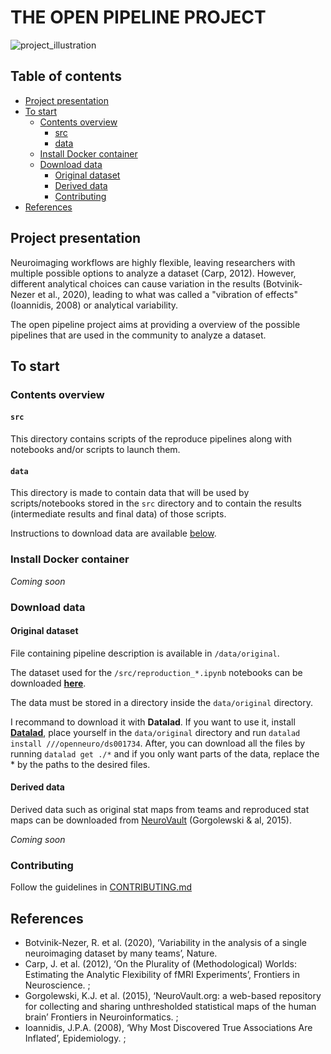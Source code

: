 # THE OPEN PIPELINE PROJECT

![project_illustration](https://github.com/Inria-Empenn/narps_open_pipelines/tree/main/static/images/project_illustration.png)

## Table of contents
   * [Project presentation](#project-presentation)
   * [To start](#to-start)
   	  * [Contents overview](#contents-overview)
	   	  * [src](#src)
	   	  * [data](#data)
   	  * [Install Docker container](#install-docker-container)
   	  * [Download data](#download-data)
   	  	  * [Original dataset](#original-dataset)
   	  	  * [Derived data](#derived-data)
	  	  * [Contributing](#contributing)
   * [References](#references)


## Project presentation

Neuroimaging workflows are highly flexible, leaving researchers with multiple possible options to analyze a dataset (Carp, 2012).
However, different analytical choices can cause variation in the results (Botvinik-Nezer et al., 2020), leading to what was called a "vibration of effects" (Ioannidis, 2008) or analytical variability. 

The open pipeline project aims at providing a overview of the possible pipelines that are used in the community to analyze a dataset. 

## To start 

### Contents overview

#### `src`

This directory contains scripts of the reproduce pipelines along with notebooks and/or scripts to launch them. 

#### `data`

This directory is made to contain data that will be used by scripts/notebooks stored in the `src` directory and to contain the results (intermediate results and final data) of those scripts. 

Instructions to download data are available [below](#download-data).

### Install Docker container

*Coming soon*

### Download data 

#### Original dataset

File containing pipeline description is available in `/data/original`.

The dataset used for the `/src/reproduction_*.ipynb` notebooks can be downloaded [**here**](https://openneuro.org/datasets/ds001734/versions/1.0.5).

The data must be stored in a directory inside the `data/original` directory. 

I recommand to download it with **Datalad**. If you want to use it, install [**Datalad**](http://handbook.datalad.org/en/latest/intro/installation.html#install), place yourself in the `data/original` directory and run `datalad install ///openneuro/ds001734`.
After, you can download all the files by running `datalad get ./*` and if you only want parts of the data, replace the * by the paths to the desired files. 

#### Derived data

Derived data such as original stat maps from teams and reproduced stat maps can be downloaded from [NeuroVault](www.neurovault.org) (Gorgolewski & al, 2015). 

*Coming soon*

### Contributing 

Follow the guidelines in [CONTRIBUTING.md](https://github.com/elodiegermani/open_pipeline/blob/main/CONTRIBUTING.md)

## References

- Botvinik-Nezer, R. et al. (2020), ‘Variability in the analysis of a single neuroimaging dataset by many teams’, Nature.
- Carp, J. et al. (2012), ‘On the Plurality of (Methodological) Worlds: Estimating the Analytic Flexibility of fMRI Experiments’, Frontiers in Neuroscience. ;
- Gorgolewski, K.J. et al. (2015), ‘NeuroVault.org: a web-based repository for collecting and sharing unthresholded statistical maps of the human brain’ Frontiers in Neuroinformatics. ;
- Ioannidis, J.P.A. (2008), ‘Why Most Discovered True Associations Are Inflated’, Epidemiology. ;
